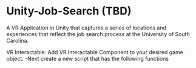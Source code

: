 # Unity-Job-Search (TBD)

A VR Application in Unity that captures a series of locations and experiences that reflect the job search process at the University of South Carolina.


VR Interactable:
Add VR Interactable Component to your desired game object.
-Next create a new script that has the following functions
